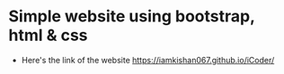 # Simple website using bootstrap, html & css


* Here's the link of the  website                             https://iamkishan067.github.io/iCoder/

